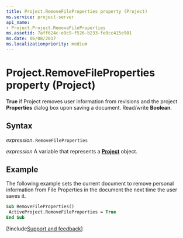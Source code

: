 ```yaml
---
title: Project.RemoveFileProperties property (Project)
ms.service: project-server
api_name:
- Project.Project.RemoveFileProperties
ms.assetid: 7aff624c-e9c9-f526-b233-fe0cc415e901
ms.date: 06/08/2017
ms.localizationpriority: medium
---
```



# Project.RemoveFileProperties property (Project)

 **True** if Project removes user information from revisions and the project **Properties** dialog box upon saving a document. Read/write **Boolean**.


## Syntax

_expression_. `RemoveFileProperties`

_expression_ A variable that represents a **[Project](project.project.md)** object.


## Example

The following example sets the current document to remove personal information from File Properties in the document the next time the user saves it.


```vb
Sub RemoveFileProperties() 
 ActiveProject.RemoveFileProperties = True 
End Sub
```

[!include[Support and feedback](~/includes/feedback-boilerplate.md)]